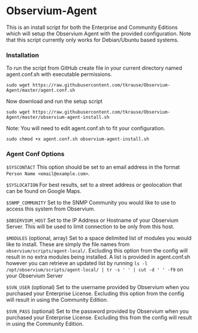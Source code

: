# Observium-Agent
This is an install script for both the Enterprise and Community Editions which will setup the Observium Agent with the provided configuration. Note that this script currently only works for Debian/Ubuntu based systems.

### Installation
To run the script from GitHub create file in your current directory named agent.conf.sh with executable permissions.

`sudo wget https://raw.githubusercontent.com/tkrause/Observium-Agent/master/agent.conf.sh`

Now download and run the setup script

`sudo wget https://raw.githubusercontent.com/tkrause/Observium-Agent/master/observium-agent-install.sh`

Note: You will need to edit agent.conf.sh to fit your configuration.

`sudo chmod +x agent.conf.sh observium-agent-install.sh`

### Agent Conf Options
`$SYSCONTACT` This option should be set to an email address in the format `Person Name <email@example.com>`.

`$SYSLOCATION` For best results, set to a street address or geolocation that can be found on Google Maps.

`$SNMP_COMMUNITY` Set to the SNMP Community you would like to use to access this system from Observium.

`$OBSERVIUM_HOST` Set to the IP Address or Hostname of your Observium Server. This will be used to limit connection to be only from this host.

`$MODULES` (optional, array) Set to a space delimited list of modules you would like to install. These are simply the file names from `observium/scripts/agent-local/`. Excluding this option from the config will result in no extra modules being installed. A list is provided in agent.conf.sh however you can retrieve an updated list by running `ls -l /opt/observium/scripts/agent-local/ | tr -s ' ' | cut -d ' ' -f9` on your Observium Server

`$SVN_USER` (optional) Set to the username provided by Observium when you purchased your Enterprise License. Excluding this option from the config will result in using the Community Edition. 

`$SVN_PASS` (optional) Set to the password provided by Observium when you purchased your Enterprise License. Excluding this from the config will result in using the Community Edition. 
